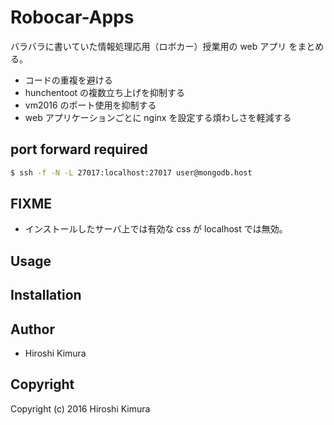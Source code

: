 # Robocar-Apps

バラバラに書いていた情報処理応用（ロボカー）授業用の web アプリ をまとめる。

* コードの重複を避ける
* hunchentoot の複数立ち上げを抑制する
* vm2016 のポート使用を抑制する
* web アプリケーションごとに nginx を設定する煩わしさを軽減する

## port forward required

```sh
$ ssh -f -N -L 27017:localhost:27017 user@mongodb.host
```

## FIXME

* インストールしたサーバ上では有効な css が localhost では無効。

## Usage

## Installation

## Author

* Hiroshi Kimura

## Copyright

Copyright (c) 2016 Hiroshi Kimura
